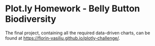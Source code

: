 # Plot.ly Homework - Belly Button Biodiversity

The final project, containing all the required data-driven charts, can be found at https://florin-vasiliu.github.io/plotly-challenge/.
